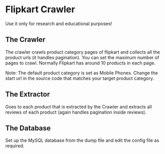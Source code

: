 # Flipkart Crawler

Use it only for research and educational purposes!

## The Crawler

The crawler crawls product category pages of flipkart and collects all the product urls (it handles pagination). You can set the maximum number of pages to crawl. Normally Flipkart has around 10 products in each page.

Note: The default product category is set as Mobile Phones. Change the start url in the source code that matches your target product category.

## The Extractor

Goes to each product that is extracted by the Crawler and extracts all reviews of each product (again handles pagination inside reviews).

## The Database

Set up the MySQL database from the dump file and edit the config file as required.
